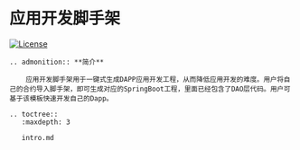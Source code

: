 # 应用开发脚手架

[![License](https://img.shields.io/badge/license-Apache%202-4EB1BA.svg)](https://www.apache.org/licenses/LICENSE-2.0.html)

```eval_rst
.. admonition:: **简介**

    应用开发脚手架用于一键式生成DAPP应用开发工程，从而降低应用开发的难度。用户将自己的合约导入脚手架，即可生成对应的SpringBoot工程，里面已经包含了DAO层代码。用户可基于该模板快速开发自己的Dapp。
```

```eval_rst
.. toctree::
   :maxdepth: 3
   
   intro.md
```
